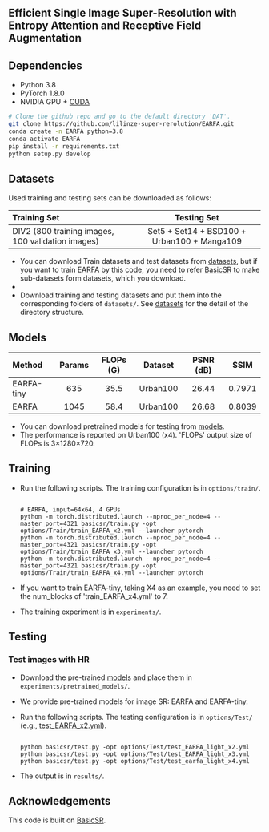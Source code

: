 ## Efficient Single Image Super-Resolution with Entropy Attention and Receptive Field Augmentation

## Dependencies

- Python 3.8
- PyTorch 1.8.0
- NVIDIA GPU + [CUDA](https://developer.nvidia.com/cuda-downloads)

```bash
# Clone the github repo and go to the default directory 'DAT'.
git clone https://github.com/lilinze-super-rerolution/EARFA.git
conda create -n EARFA python=3.8
conda activate EARFA
pip install -r requirements.txt
python setup.py develop
```

## Datasets

Used training and testing sets can be downloaded as follows:

| Training Set                                         |                 Testing Set                 |
|:-----------------------------------------------------|:-------------------------------------------:|
| DIV2 (800 training images, 100 validation images)    | Set5 + Set14 + BSD100 + Urban100 + Manga109 |

- You can download Train datasets and test datasets from [datasets](https://www.aliyundrive.com/s/ZDUy4uLfCVF),
but if you want to train EARFA by this code, you need to refer [BasicSR](https://github.com/XPixelGroup/BasicSR) to make sub-datasets form datasets, which you download.
- 
- Download training and testing datasets and put them into the corresponding folders of `datasets/`. See [datasets](datasets/README.md) for the detail of the directory structure.

## Models

| Method     | Params | FLOPs (G) | Dataset  | PSNR (dB) |  SSIM  |
|:-----------|:------:|:---------:| :------: |:---------:|:------:| 
| EARFA-tiny |  635   |   35.5    | Urban100 |   26.44   | 0.7971 |
| EARFA      |  1045  |   58.4    | Urban100 |   26.68   | 0.8039 |

- You can download pretrained models for testing from [models](https://drive.google.com/drive/folders/13XDUUbskMHwEwCbGbeT8k7g4EamrWLXb?usp=sharing).
- The performance is reported on Urban100 (x4). 'FLOPs' output size of FLOPs is 3×1280×720. 

## Training

- Run the following scripts. The training configuration is in `options/train/`.

  ```shell

  # EARFA, input=64x64, 4 GPUs
  python -m torch.distributed.launch --nproc_per_node=4 --master_port=4321 basicsr/train.py -opt options/Train/train_EARFA_x2.yml --launcher pytorch
  python -m torch.distributed.launch --nproc_per_node=4 --master_port=4321 basicsr/train.py -opt options/Train/train_EARFA_x3.yml --launcher pytorch
  python -m torch.distributed.launch --nproc_per_node=4 --master_port=4321 basicsr/train.py -opt options/Train/train_EARFA_x4.yml --launcher pytorch
  ```
- If you want to train EARFA-tiny, taking X4 as an example, you need to set the num_blocks of 'train_EARFA_x4.yml' to 7.
- The training experiment is in `experiments/`.

## Testing

### Test images with HR

- Download the pre-trained [models](google_dirve) and place them in `experiments/pretrained_models/`.

- We provide pre-trained models for image SR: EARFA and EARFA-tiny.

- Run the following scripts. The testing configuration is in `options/Test/` (e.g., [test_EARFA_x2.yml](options/Test/test_EARFA_x2.yml)).

  ```shell
  
  python basicsr/test.py -opt options/Test/test_EARFA_light_x2.yml
  python basicsr/test.py -opt options/Test/test_EARFA_light_x3.yml
  python basicsr/test.py -opt options/Test/test_earfa_light_x4.yml
  ```

- The output is in `results/`.

## Acknowledgements

This code is built on  [BasicSR](https://github.com/XPixelGroup/BasicSR).

